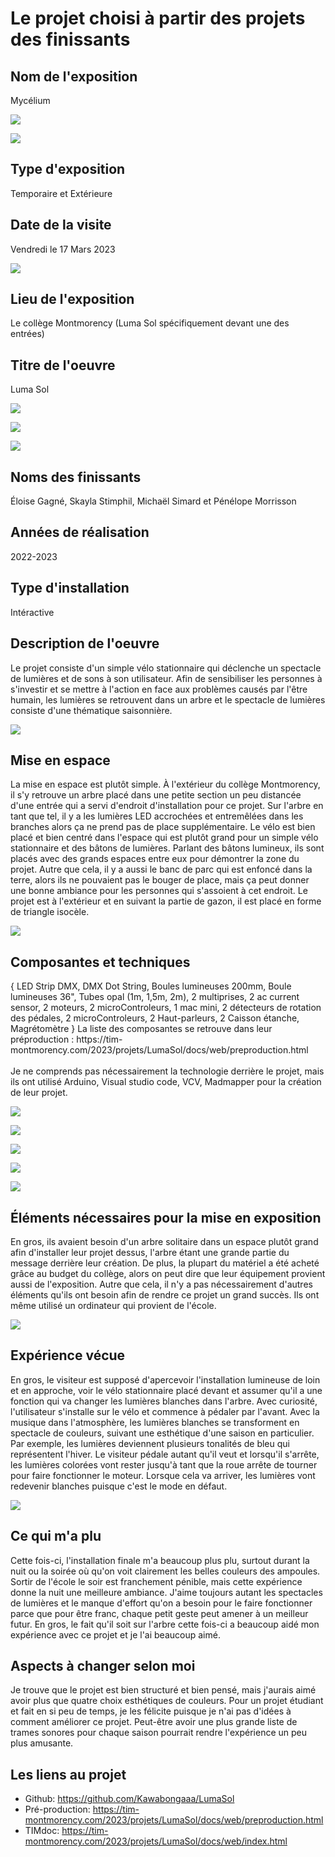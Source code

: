 # Le projet choisi à partir des projets des finissants

<h2>Nom de l'exposition</h2>
Mycélium

![](medias/mycelium_affiche.jpg)

![](medias/mycelium_plan.jpg)

<h2>Type d'exposition</h2>
Temporaire et Extérieure 

<h2>Date de la visite</h2>
Vendredi le 17 Mars 2023 

![](medias/mycelium_moi.jpg)

<h2>Lieu de l'exposition</h2>
Le collège Montmorency (Luma Sol spécifiquement devant une des entrées)

<h2>Titre de l'oeuvre</h2>
Luma Sol

![](medias/mycelium_vue_droite.jpg)

![](medias/mycelium_vue_gauche.jpg)

![](medias/mycelium_vue_loin.jpg)

<h2>Noms des finissants</h2>
Éloise Gagné, Skayla Stimphil, Michaël Simard et Pénélope Morrisson

<h2>Années de réalisation</h2>
2022-2023

<h2>Type d'installation</h2>
Intéractive

<h2>Description de l'oeuvre</h2>
Le projet consiste d'un simple vélo stationnaire qui déclenche un spectacle de lumières et de sons à son utilisateur. Afin de sensibiliser les personnes à s'investir et se mettre à l'action en face aux problèmes causés par l'être humain, les lumières se retrouvent dans un arbre et le spectacle de lumières consiste d'une thématique saisonnière. 

![](medias/mycelium_cartel.jpg)

<h2>Mise en espace</h2>
La mise en espace est plutôt simple. À l'extérieur du collège Montmorency, il s'y retrouve un arbre placé dans une petite section un peu distancée d'une entrée qui a servi d'endroit d'installation pour ce projet. Sur l'arbre en tant que tel, il y a les lumières LED accrochées et entremêlées dans les branches alors ça ne prend pas de place supplémentaire. Le vélo est bien placé et bien centré dans l'espace qui est plutôt grand pour un simple vélo stationnaire et des bâtons de lumières. Parlant des bâtons lumineux, ils sont placés avec des grands espaces entre eux pour démontrer la zone du projet. Autre que cela, il y a aussi le banc de parc qui est enfoncé dans la terre, alors ils ne pouvaient pas le bouger de place, mais ça peut donner une bonne ambiance pour les personnes qui s'assoient à cet endroit. Le projet est à l'extérieur et en suivant la partie de gazon, il est placé en forme de triangle isocèle.  

![](medias/mycelium_mise_espace.jpg)

<h2>Composantes et techniques</h2>
{ LED Strip DMX, DMX Dot String, Boules lumineuses 200mm, Boule lumineuses 36", Tubes opal (1m, 1,5m, 2m), 2 multiprises, 2 ac current sensor, 2 moteurs, 2 microControleurs, 1 mac mini, 2 détecteurs de rotation des pédales, 2 microControleurs, 2 Haut-parleurs, 2 Caisson étanche, Magrétomètre } La liste des composantes se retrouve dans leur préproduction : https://tim-montmorency.com/2023/projets/LumaSol/docs/web/preproduction.html
<br/>
<br/>
Je ne comprends pas nécessairement la technologie derrière le projet, mais ils ont utilisé Arduino, Visual studio code, VCV, Madmapper pour la création de leur projet.

![](medias/mycelium_arbre.jpg)

![](medias/mycelium_fil_arbre.jpg)

![](medias/mycelium_fils.jpg)

![](medias/mycelium_fils_protection.jpg)

![](medias/mycelium_velo_moteur.jpg)

<h2>Éléments nécessaires pour la mise en exposition</h2>
En gros, ils avaient besoin d'un arbre solitaire dans un espace plutôt grand afin d'installer leur projet dessus, l'arbre étant une grande partie du message derrière leur création. De plus, la plupart du matériel a été acheté grâce au budget du collège, alors on peut dire que leur équipement provient aussi de l'exposition. Autre que cela, il n'y a pas nécessairement d'autres éléments qu'ils ont besoin afin de rendre ce projet un grand succès. Ils ont même utilisé un ordinateur qui provient de l'école. 

![](medias/mycelium_boite_noire.jpg)

<h2>Expérience vécue</h2>
En gros, le visiteur est supposé d'apercevoir l'installation lumineuse de loin et en approche, voir le vélo stationnaire placé devant et assumer qu'il a une fonction qui va changer les lumières blanches dans l'arbre. Avec curiosité, l'utilisateur s'installe sur le vélo et commence à pédaler par l'avant. Avec la musique dans l'atmosphère, les lumières blanches se transforment en spectacle de couleurs, suivant une esthétique d'une saison en particulier. Par exemple, les lumières deviennent plusieurs tonalités de bleu qui représentent l'hiver. Le visiteur pédale autant qu'il veut et lorsqu'il s'arrête, les lumières colorées vont rester jusqu'à tant que la roue arrête de tourner pour faire fonctionner le moteur. Lorsque cela va arriver, les lumières vont redevenir blanches puisque c'est le mode en défaut.

[![](medias/mycelium_mise_espace.jpg)](https://youtu.be/PdfbxgPjGQQ)

<h2>Ce qui m'a plu</h2>
Cette fois-ci, l'installation finale m'a beaucoup plus plu, surtout durant la nuit ou la soirée où qu'on voit clairement les belles couleurs des ampoules. Sortir de l'école le soir est franchement pénible, mais cette expérience donne la nuit une meilleure ambiance. J'aime toujours autant les spectacles de lumières et le manque d'effort qu'on a besoin pour le faire fonctionner parce que pour être franc, chaque petit geste peut amener à un meilleur futur. En gros, le fait qu'il soit sur l'arbre cette fois-ci a beaucoup aidé mon expérience avec ce projet et je l'ai beaucoup aimé.

<h2>Aspects à changer selon moi</h2>
Je trouve que le projet est bien structuré et bien pensé, mais j'aurais aimé avoir plus que quatre choix esthétiques de couleurs. Pour un projet étudiant et fait en si peu de temps, je les félicite puisque je n'ai pas d'idées à comment améliorer ce projet. Peut-être avoir une plus grande liste de trames sonores pour chaque saison pourrait rendre l'expérience un peu plus amusante.

<h2>Les liens au projet</h2>

- Github: https://github.com/Kawabongaaa/LumaSol
- Pré-production: https://tim-montmorency.com/2023/projets/LumaSol/docs/web/preproduction.html
- TIMdoc: https://tim-montmorency.com/2023/projets/LumaSol/docs/web/index.html
